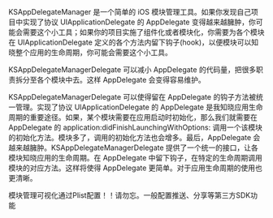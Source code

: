 KSAppDelegateManager 是一个简单的 iOS 模块管理工具。如果你发现自己项目中实现了协议 UIApplicationDelegate 的 AppDelegate 变得越来越臃肿，你可能会需要这个小工具；如果你的项目实施了组件化或者模块化，你需要为各个模块在 UIApplicationDelegate 定义的各个方法内留下钩子(hook)，以便模块可以知晓整个应用的生命周期，你可能会需要这个小工具。

KSAppDelegateManagerDelegate 可以减小 AppDelegate 的代码量，把很多职责拆分至各个模块中去。这样 AppDelegate 会变得容易维护。

KSAppDelegateManagerDelegate 可以使得留在 AppDelegate 的钩子方法被统一管理。实现了协议 UIApplicationDelegate 的 AppDelegate 是我知晓应用生命周期的重要途径。如果，某个模块需要在应用启动时初始化，那么我们就需要在 AppDelegate 的 application:didFinishLaunchingWithOptions: 调用一个该模块的初始化方法。模块多了，调用的初始化方法也会增多。最后，AppDelegate 会越来越臃肿。KSAppDelegateManagerDelegate 提供了一个统一的接口，让各模块知晓应用的生命周期。在 AppDelegate 中留下钩子，在特定的生命周期调用模块的对应方法。这样将使得 AppDelegate 更简单。对于应用生命周期的使用也更清晰。

模块管理可视化通过Plist配置！！请勿忘。一般配置推送、分享等第三方SDK功能
